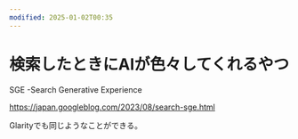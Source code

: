 ```yaml
---
modified: 2025-01-02T00:35
---
```

# 検索したときにAIが色々してくれるやつ

SGE -Search Generative Experience

https://japan.googleblog.com/2023/08/search-sge.html

Glarityでも同じようなことができる。
